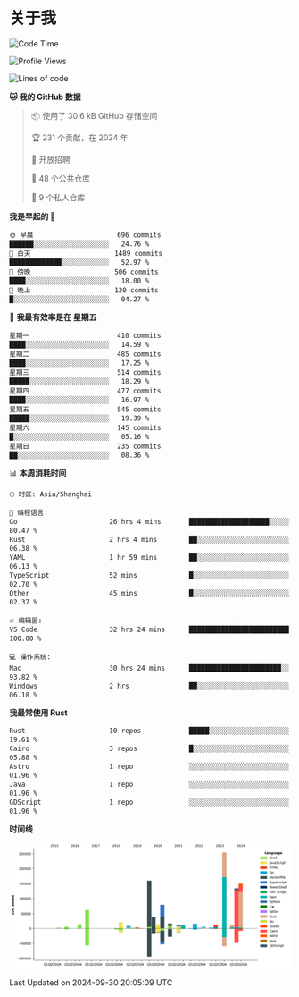 # 关于我

<!--START_SECTION:waka-->
![Code Time](http://img.shields.io/badge/Code%20Time-3%2C203%20hrs%2012%20mins-blue)

![Profile Views](http://img.shields.io/badge/%E4%B8%AA%E4%BA%BA%E8%B5%84%E6%96%99%E8%A7%82%E7%9C%8B%E6%AC%A1%E6%95%B0-0-blue)

![Lines of code](https://img.shields.io/badge/%E4%BB%8E%E3%80%8CHello%20World%E3%80%8D%E8%B5%B7%E6%88%91%E5%B7%B2%E7%BB%8F%E5%86%99%E4%BA%86-1.0%20million%20%E8%A1%8C%E4%BB%A3%E7%A0%81-blue)

**🐱 我的 GitHub 数据** 

> 📦  使用了 30.6 kB GitHub 存储空间 
 > 
> 🏆 231 个贡献，在 2024 年
 > 
> 💼 开放招聘
 > 
> 📜 48 个公共仓库 
 > 
> 🔑 9 个私人仓库 
 > 
**我是早起的 🐤** 

```text
🌞 早晨                     696 commits         ██████░░░░░░░░░░░░░░░░░░░   24.76 % 
🌆 白天                     1489 commits        █████████████░░░░░░░░░░░░   52.97 % 
🌃 傍晚                     506 commits         ████░░░░░░░░░░░░░░░░░░░░░   18.00 % 
🌙 晚上                     120 commits         █░░░░░░░░░░░░░░░░░░░░░░░░   04.27 % 
```
📅 **我最有效率是在 星期五** 

```text
星期一                      410 commits         ████░░░░░░░░░░░░░░░░░░░░░   14.59 % 
星期二                      485 commits         ████░░░░░░░░░░░░░░░░░░░░░   17.25 % 
星期三                      514 commits         █████░░░░░░░░░░░░░░░░░░░░   18.29 % 
星期四                      477 commits         ████░░░░░░░░░░░░░░░░░░░░░   16.97 % 
星期五                      545 commits         █████░░░░░░░░░░░░░░░░░░░░   19.39 % 
星期六                      145 commits         █░░░░░░░░░░░░░░░░░░░░░░░░   05.16 % 
星期日                      235 commits         ██░░░░░░░░░░░░░░░░░░░░░░░   08.36 % 
```


📊 **本周消耗时间** 

```text
🕑︎ 时区: Asia/Shanghai

💬 编程语言: 
Go                       26 hrs 4 mins       ████████████████████░░░░░   80.47 % 
Rust                     2 hrs 4 mins        ██░░░░░░░░░░░░░░░░░░░░░░░   06.38 % 
YAML                     1 hr 59 mins        ██░░░░░░░░░░░░░░░░░░░░░░░   06.13 % 
TypeScript               52 mins             █░░░░░░░░░░░░░░░░░░░░░░░░   02.70 % 
Other                    45 mins             █░░░░░░░░░░░░░░░░░░░░░░░░   02.37 % 

🔥 编辑器: 
VS Code                  32 hrs 24 mins      █████████████████████████   100.00 % 

💻 操作系统: 
Mac                      30 hrs 24 mins      ███████████████████████░░   93.82 % 
Windows                  2 hrs               ██░░░░░░░░░░░░░░░░░░░░░░░   06.18 % 
```

**我最常使用 Rust** 

```text
Rust                     10 repos            █████░░░░░░░░░░░░░░░░░░░░   19.61 % 
Cairo                    3 repos             █░░░░░░░░░░░░░░░░░░░░░░░░   05.88 % 
Astro                    1 repo              ░░░░░░░░░░░░░░░░░░░░░░░░░   01.96 % 
Java                     1 repo              ░░░░░░░░░░░░░░░░░░░░░░░░░   01.96 % 
GDScript                 1 repo              ░░░░░░░░░░░░░░░░░░░░░░░░░   01.96 % 
```



**时间线**

![Lines of Code chart](https://raw.githubusercontent.com/catusax/catusax/master/assets/bar_graph.png)


 Last Updated on 2024-09-30 20:05:09 UTC
<!--END_SECTION:waka-->
